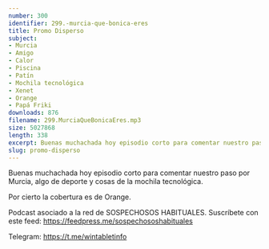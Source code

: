 ```yaml
---
number: 300
identifier: 299.-murcia-que-bonica-eres
title: Promo Disperso
subject:
- Murcia
- Amigo
- Calor
- Piscina
- Patín
- Mochila tecnológica
- Xenet
- Orange
- Papá Friki
downloads: 876
filename: 299.MurciaQueBonicaEres.mp3
size: 5027868
length: 338
excerpt: Buenas muchachada hoy episodio corto para comentar nuestro paso por Murcia, algo de deporte y cosas de la mochila tecnológica.
slug: promo-disperso
---
```

Buenas muchachada hoy episodio corto para comentar nuestro paso por Murcia, algo de deporte y cosas de la mochila tecnológica.

Por cierto la cobertura es de Orange.

Podcast asociado a la red de SOSPECHOSOS HABITUALES. Suscríbete con este feed: https://feedpress.me/sospechososhabituales

Telegram: https://t.me/wintabletinfo